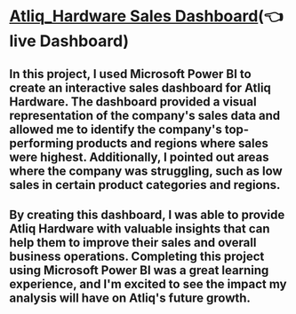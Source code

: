 # [Atliq_Hardware Sales Dashboard](https://app.powerbi.com/view?r=eyJrIjoiNWM5MzdmZWMtMmQwNC00YjU4LWIwYWEtYWNjYTBmMTcxMGIzIiwidCI6Ijg5M2VlMDNiLTdjYzAtNDhkZi04NjM2LWFiNzE1MzU5MmFlYiJ9)(👈 live Dashboard)

## In this project, I used Microsoft Power BI to create an interactive sales dashboard for Atliq Hardware. The dashboard provided a visual representation of the company's sales data and allowed me to identify the company's top-performing products and regions where sales were highest. Additionally, I pointed out areas where the company was struggling, such as low sales in certain product categories and regions.

## By creating this dashboard, I was able to provide Atliq Hardware with valuable insights that can help them to improve their sales and overall business operations. Completing this project using Microsoft Power BI was a great learning experience, and I'm excited to see the impact my analysis will have on Atliq's future growth.
